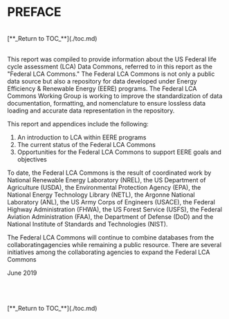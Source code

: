 # PREFACE
<br>
[**_Return to TOC_**](./toc.md)
<br>
<br>

This report was compiled to provide information about the US Federal life cycle assessment (LCA) Data Commons, referred to in this report as the &quot;Federal LCA Commons.&quot; The Federal LCA Commons is not only a public data source but also a repository for data developed under Energy Efficiency &amp; Renewable Energy (EERE) programs. The Federal LCA Commons Working Group is working to improve the standardization of data documentation, formatting, and nomenclature to ensure lossless data loading and accurate data representation in the repository.

This report and appendices include the following:

1. An introduction to LCA within EERE programs
2. The current status of the Federal LCA Commons
3. Opportunities for the Federal LCA Commons to support EERE goals and objectives

To date, the Federal LCA Commons is the result of coordinated work by National Renewable Energy Laboratory (NREL), the US Department of Agriculture (USDA), the Environmental Protection Agency (EPA), the National Energy Technology Library (NETL), the Argonne National Laboratory (ANL), the US Army Corps of Engineers (USACE), the Federal Highway Administration (FHWA), the US Forest Service (USFS), the Federal Aviation Administration (FAA), the Department of Defense (DoD) and the National Institute of Standards and Technologies (NIST).

The Federal LCA Commons will continue to combine databases from the collaboratingagencies while remaining a public resource. There are several initiatives among the collaborating agencies to expand the Federal LCA Commons

June 2019

<br>
<br>
<br>
[**_Return to TOC_**](./toc.md)
